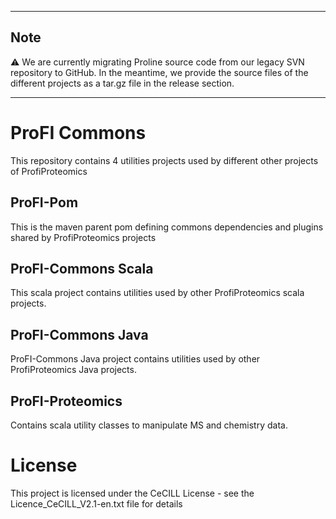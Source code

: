 
---

## Note

:warning:
We are currently migrating Proline source code from our legacy SVN repository to GitHub. In the meantime, we provide the source files of the different projects as a tar.gz file in the release section.


---

# ProFI Commons 

This repository contains 4 utilities projects used by different other projects of ProfiProteomics

## ProFI-Pom

This is the maven parent pom defining commons dependencies and plugins shared by ProfiProteomics projects

## ProFI-Commons Scala

This scala project contains utilities used by other ProfiProteomics scala projects.


## ProFI-Commons Java

ProFI-Commons Java project contains utilities used by other ProfiProteomics Java projects.


## ProFI-Proteomics

Contains scala utility classes to manipulate MS and chemistry data.

# License

This project is licensed under the CeCILL License - see the Licence_CeCILL_V2.1-en.txt file for details
